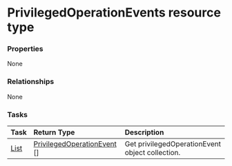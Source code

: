 # PrivilegedOperationEvents resource type



### Properties
None

### Relationships
None


### Tasks

| Task		   | Return Type	|Description|
|:---------------|:--------|:----------|
|[List](../api/privilegedoperationevent_list.md) | [PrivilegedOperationEvent](privilegedoperationevent.md) [] |Get privilegedOperationEvent object collection. |

<!-- uuid: aa4a0ca3-1746-41bb-b176-b7d405c3213c
2015-10-12 21:30:01 UTC -->